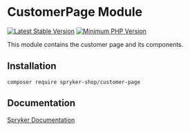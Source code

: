 # CustomerPage Module
[![Latest Stable Version](https://poser.pugx.org/spryker-shop/customer-page/v/stable.svg)](https://packagist.org/packages/spryker-shop/customer-page)
[![Minimum PHP Version](https://img.shields.io/badge/php-%3E%3D%208.2-8892BF.svg)](https://php.net/)

This module contains the customer page and its components.

## Installation

```
composer require spryker-shop/customer-page
```

## Documentation

[Spryker Documentation](https://docs.spryker.com)
